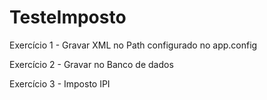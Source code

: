 # TesteImposto

Exercício 1 - Gravar XML no Path configurado no app.config

Exercício 2 - Gravar no Banco de dados

Exercício 3 - Imposto IPI
